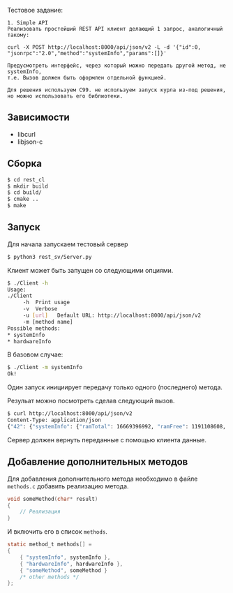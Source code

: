 Тестовое задание:

```
1. Simple API
Реализовать простейший REST API клиент делающий 1 запрос, аналогичный такому:

curl -X POST http://localhost:8000/api/json/v2 -L -d '{"id":0, "jsonrpc":"2.0","method":"systemInfo","params":[]}'

Предусмотреть интерфейс, через который можно передать другой метод, не systemInfo, 
т.е. Вызов должен быть оформлен отдельной функцией.

Для решения используем С99. не используем запуск курла из-под решения, но можно использовать его библиотеки.
```

## Зависимости

* libcurl
* libjson-c

## Сборка

```bash
$ cd rest_cl
$ mkdir build
$ cd build/
$ cmake ..
$ make
```

## Запуск

Для начала запускаем тестовый сервер

```bash
$ python3 rest_sv/Server.py
```

Клиент может быть запущен со следующими опциями.

```bash
$ ./Client -h
Usage:
./Client
	 -h  Print usage
	 -v  Verbose
	 -u [url]	Default URL: http://localhost:8000/api/json/v2 
	 -m [method name]
Possible methods:
* systemInfo
* hardwareInfo
```

В базовом случае:

```bash
$ ./Client -m systemInfo 
Ok!
```

Один запуск инициирует передачу только одного (последнего) метода.

Резульат можно посмотреть сделав следующий вызов.

```bash
$ curl http://localhost:8000/api/json/v2 
Content-Type: application/json
{"42": {"systemInfo": {"ramTotal": 16669396992, "ramFree": 1191108608, "procsNumber": 8}, "hardwareInfo": {"Machine": "x86_64"}}}
```
Сервер должен вернуть переданные с помощью клиента данные.

## Добавление дополнительных методов

Для добавления дополнительного метода необходимо в файле ```methods.c``` добавить реализацию метода.

```c
void someMethod(char* result)
{
    // Реализация
}
```

И включить его в список ```methods```.

```c
static method_t methods[] =
{
    { "systemInfo", systemInfo },
    { "hardwareInfo", hardwareInfo },
    { "someMethod", someMethod }
    /* other methods */
};
```

